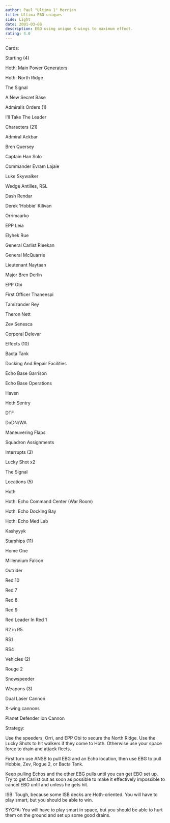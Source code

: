 ```yaml
---
author: Paul "Ultima 1" Merrian
title: Ultima EBO uniques
side: Light
date: 2001-03-08
description: EBO using unique X-wings to maximum effect.
rating: 4.0
---
```

Cards: 

Starting (4) 
Hoth: Main Power Generators 
Hoth: North Ridge 
The Signal 
A New Secret Base 

Admiral&#8217;s Orders (1) 
I&#8217;ll Take The Leader 

Characters (21) 
Admiral Ackbar 
Bren Quersey 
Captain Han Solo 
Commander Evram Lajaie 
Luke Skywalker 
Wedge Antilles, RSL
Dash Rendar 
Derek &#8217;Hobbie&#8217; Kilivan 
Orrimaarko 
EPP Leia 
Elyhek Rue 
General Carlist Rieekan 
General McQuarrie 
Lieutenant Naytaan 
Major Bren Derlin 
EPP Obi 
First Officer Thaneespi 
Tamizander Rey 
Theron Nett 
Zev Senesca 
Corporal Delevar 

Effects (10) 
Bacta Tank 
Docking And Repair Facilities 
Echo Base Garrison 
Echo Base Operations 
Haven 
Hoth Sentry 
DTF
DoDN/WA
Maneuvering Flaps
Squadron Assignments 

Interrupts (3) 
Lucky Shot x2 
The Signal 

Locations (5) 
Hoth 
Hoth: Echo Command Center (War Room) 
Hoth: Echo Docking Bay 
Hoth: Echo Med Lab 
Kashyyyk 

Starships (11) 
Home One 
Millennium Falcon 
Outrider 
Red 10 
Red 7 
Red 8 
Red 9 
Red Leader In Red 1 
R2 in R5
RS1
RS4

Vehicles (2)
Rouge 2
Snowspeeder

Weapons (3) 
Dual Laser Cannon 
X-wing cannons 
Planet Defender Ion Cannon 



Strategy: 

Use the speeders, Orri, and EPP Obi to secure the North Ridge. Use the Lucky Shots to hit walkers if they come to Hoth. Otherwise use your space force to drain and attack fleets. 

First turn use ANSB to pull EBG and an Echo location, then use EBG to pull Hobbie, Zev, Rogue 2, or Bacta Tank.

Keep pulling Echos and the other EBG pulls until you can get EBO set up. Try to get Carlist out as soon as possible to make it effectively impossible to cancel EBO until and unless he gets hit. 

ISB: Tough, because some ISB decks are Hoth-oriented. You will have to play smart, but you should be able to win. 

SYCFA: You will have to play smart in space, but you should be able to hurt them on the ground and set up some good drains.  
